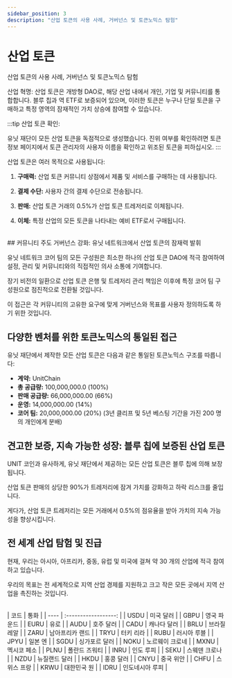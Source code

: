 ```yaml
---
sidebar_position: 3
description: "산업 토큰의 사용 사례, 거버넌스 및 토큰노믹스 탐험"
---
```


# 산업 토큰

산업 토큰의 사용 사례, 거버넌스 및 토큰노믹스 탐험

산업 혁명: 산업 토큰은 개방형 DAO로, 해당 산업 내에서 개인, 기업 및 커뮤니티를 통합합니다. 블루 칩과 역 ETF로 보증되어 있으며, 이러한 토큰은 누구나 단일 토큰을 구매하고 특정 영역의 잠재적인 가치 상승에 참여할 수 있습니다.

:::tip 산업 토큰 확인:

유닛 재단이 모든 산업 토큰을 독점적으로 생성했습니다. 진위 여부를 확인하려면 토큰 정보 페이지에서 토큰 관리자의 사용자 이름을 확인하고 위조된 토큰을 피하십시오.
:::

산업 토큰은 여러 목적으로 사용됩니다:

1. **구매력:**
   산업 토큰 커뮤니티 상점에서 제품 및 서비스를 구매하는 데 사용됩니다.

2. **결제 수단:**
   사용자 간의 결제 수단으로 전송됩니다.

3. **판매:**
   산업 토큰 거래의 0.5%가 산업 토큰 트레저리로 이체됩니다.

4. **이체:**
   특정 산업의 모든 토큰을 나타내는 예비 ETF로서 구매됩니다.

<br />
## 커뮤니티 주도 거버넌스 강화: 유닛 네트워크에서 산업 토큰의 잠재력 발휘

유닛 네트워크 코어 팀의 모든 구성원은 최소한 하나의 산업 토큰 DAO에 적극 참여하여 설정, 관리 및 커뮤니티와의 직접적인 의사 소통에 기여합니다.

장기 비전의 일환으로 산업 토큰 은행 및 트레저리 관리 책임은 이후에 특정 코어 팀 구성원으로 점진적으로 전환될 것입니다.

이 접근은 각 커뮤니티의 고유한 요구에 맞게 거버넌스와 목표를 사용자 정의하도록 하기 위한 것입니다.

## 다양한 벤처를 위한 토큰노믹스의 통일된 접근

유닛 재단에서 제작한 모든 산업 토큰은 다음과 같은 통일된 토큰노믹스 구조를 따릅니다:

- **계약:** UnitChain
- **총 공급량:** 100,000,000.0 (100%)
- **판매 공급량:** 66,000,000.00 (66%)
- **운영:** 14,000,000.00 (14%)
- **코어 팀:** 20,000,000.00 (20%) (3년 클리프 및 5년 베스팅 기간을 가진 200 명의 개인에게 분배)

## 견고한 보증, 지속 가능한 성장: 블루 칩에 보증된 산업 토큰

UNIT 코인과 유사하게, 유닛 재단에서 제공하는 모든 산업 토큰은 블루 칩에 의해 보장됩니다.

산업 토큰 판매의 상당한 90%가 트레저리에 잠겨 가치를 강화하고 하락 리스크를 줄입니다.

게다가, 산업 토큰 트레저리는 모든 거래에서 0.5%의 점유율을 받아 가치의 지속 가능성을 향상시킵니다.

## 전 세계 산업 탐험 및 진급

현재, 우리는 아시아, 아프리카, 중동, 유럽 및 미국에 걸쳐 약 30 개의 산업에 적극 참여하고 있습니다.

우리의 목표는 전 세계적으로 지역 산업 경제를 지원하고 크고 작은 모든 곳에서 지역 산업을 촉진하는 것입니다.

<br />
| 코드 | 통화 |
| ---- | :------------------: |
| USDU | 미국 달러 |
| GBPU | 영국 파운드 |
| EURU | 유로 |
| AUDU | 호주 달러 |
| CADU | 캐나다 달러 |
| BRLU | 브라질 레알 |
| ZARU | 남아프리카 랜드 |
| TRYU | 터키 리라 |
| RUBU | 러시아 루블 |
| JPYU | 일본 엔 |
| SGDU | 싱가포르 달러 |
| NOKU | 노르웨이 크로네 |
| MXNU | 멕시코 페소 |
| PLNU | 폴란드 즈워티 |
| INRU | 인도 루피 |
| SEKU | 스웨덴 크로나 |
| NZDU | 뉴질랜드 달러 |
| HKDU | 홍콩 달러 |
| CNYU | 중국 위안 |
| CHFU | 스위스 프랑 |
| KRWU | 대한민국 원 |
| IDRU | 인도네시아 루피 |
